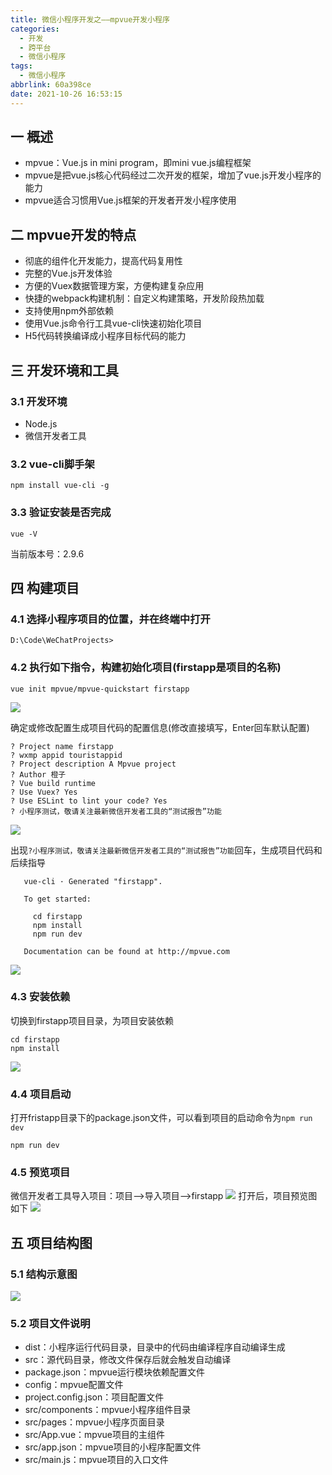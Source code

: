 ```yaml
---
title: 微信小程序开发之——mpvue开发小程序
categories:
  - 开发
  - 跨平台
  - 微信小程序
tags:
  - 微信小程序
abbrlink: 60a398ce
date: 2021-10-26 16:53:15
---
```

## 一  概述

* mpvue：Vue.js in mini program，即mini vue.js编程框架
* mpvue是把vue.js核心代码经过二次开发的框架，增加了vue.js开发小程序的能力
* mpvue适合习惯用Vue.js框架的开发者开发小程序使用

<!--more-->

## 二 mpvue开发的特点

* 彻底的组件化开发能力，提高代码复用性
* 完整的Vue.js开发体验
* 方便的Vuex数据管理方案，方便构建复杂应用
* 快捷的webpack构建机制：自定义构建策略，开发阶段热加载
* 支持使用npm外部依赖
* 使用Vue.js命令行工具vue-cli快速初始化项目
* H5代码转换编译成小程序目标代码的能力

## 三  开发环境和工具

### 3.1 开发环境

* Node.js
* 微信开发者工具

### 3.2 vue-cli脚手架

```
npm install vue-cli -g
```

### 3.3 验证安装是否完成

```
vue -V
```

当前版本号：2.9.6

## 四 构建项目

### 4.1 选择小程序项目的位置，并在终端中打开

```
D:\Code\WeChatProjects>
```

### 4.2 执行如下指令，构建初始化项目(firstapp是项目的名称)

```
vue init mpvue/mpvue-quickstart firstapp
```

![][1]

确定或修改配置生成项目代码的配置信息(修改直接填写，Enter回车默认配置)

```
? Project name firstapp
? wxmp appid touristappid
? Project description A Mpvue project
? Author 橙子
? Vue build runtime
? Use Vuex? Yes
? Use ESLint to lint your code? Yes
? 小程序测试，敬请关注最新微信开发者工具的“测试报告”功能
```

![][2]

出现`?小程序测试，敬请关注最新微信开发者工具的“测试报告”功能`回车，生成项目代码和后续指导

```
   vue-cli · Generated "firstapp".

   To get started:

     cd firstapp
     npm install
     npm run dev

   Documentation can be found at http://mpvue.com
```

![][3]

### 4.3 安装依赖

切换到firstapp项目目录，为项目安装依赖

```
cd firstapp
npm install
```
![][4]

### 4.4 项目启动

打开fristapp目录下的package.json文件，可以看到项目的启动命令为`npm run dev`

```
npm run dev
```

### 4.5 预览项目

微信开发者工具导入项目：项目——>导入项目——>firstapp
![][5]
打开后，项目预览图如下
![][6]

## 五 项目结构图
### 5.1 结构示意图
![][7]

### 5.2 项目文件说明

* dist：小程序运行代码目录，目录中的代码由编译程序自动编译生成
* src：源代码目录，修改文件保存后就会触发自动编译
* package.json：mpvue运行模块依赖配置文件
* config：mpvue配置文件
* project.config.json：项目配置文件
* src/components：mpvue小程序组件目录
* src/pages：mpvue小程序页面目录
* src/App.vue：mpvue项目的主组件
* src/app.json：mpvue项目的小程序配置文件
* src/main.js：mpvue项目的入口文件




[1]:https://cdn.jsdelivr.net/gh/pgzxc/cdn@master/blog-wechat/wechat-mpvue-init-cmd-project.png
[2]:https://cdn.jsdelivr.net/gh/pgzxc/cdn@master/blog-wechat/wechat-mpvue-project-firstapp-config.png
[3]:https://cdn.jsdelivr.net/gh/pgzxc/cdn@master/blog-wechat/wechat-mpvue-vue-cli-firstapp.png
[4]:https://cdn.jsdelivr.net/gh/pgzxc/cdn@master/blog-wechat/wechat-mpvue-cd-first-npm-install.png
[5]:https://cdn.jsdelivr.net/gh/pgzxc/cdn@master/blog-wechat/wechat-mpvue-import-firstapp.png
[6]:https://cdn.jsdelivr.net/gh/pgzxc/cdn@master/blog-wechat/wechat-mpvue-firstapp-preview.png
[7]:https://cdn.jsdelivr.net/gh/pgzxc/cdn@master/blog-wechat/wechat-mpvue-project-struct.png